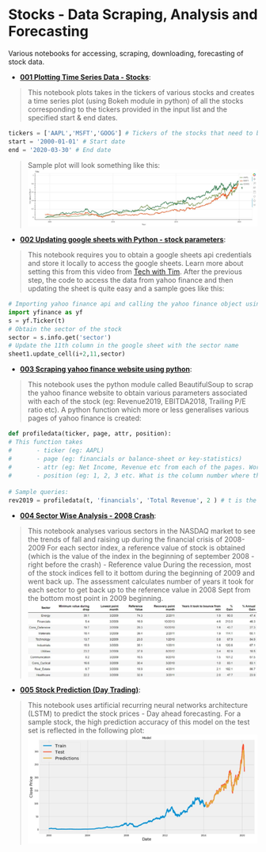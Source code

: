 # Stocks - Data Scraping, Analysis and Forecasting
Various notebooks for accessing, scraping, downloading, forecasting of stock data.

- [**001 Plotting Time Series Data - Stocks**](https://github.com/faheemcodes/stocks/blob/master/001%20Plotting%20Time%20Series%20Data%20-%20Stocks.ipynb):
> This notebook plots takes in the tickers of various stocks and creates a time series plot (using Bokeh module in python) of all the stocks corresponding to the tickers provided in the input list and the specified start & end dates. 
  ```python
  tickers = ['AAPL','MSFT','GOOG'] # Tickers of the stocks that need to be plotted.
  start = '2000-01-01' # Start date
  end = '2020-03-30' # End date
```
> Sample plot will look something like this:
![alt text](https://github.com/faheemcodes/stocks/blob/master/Data/Stocks%20time%20series%20plot.JPG "Time Series Plot of Stocks")

- [**002 Updating google sheets with Python - stock parameters**](https://github.com/faheemcodes/stocks/blob/master/002%20Updating%20google%20sheets%20with%20Python%20-%20stock%20parameters.ipynb):
> This notebook requires you to obtain a google sheets api credentials and store it locally to access the google sheets. Learn more about setting this from this video from [Tech with Tim](https://www.youtube.com/watch?v=cnPlKLEGR7E). 
> After the previous step, the code to access the data from yahoo finance and then updating the sheet is quite easy and a sample goes like this:
```python
# Importing yahoo finance api and calling the yahoo finance object using the ticker string, t
import yfinance as yf
s = yf.Ticker(t) 
# Obtain the sector of the stock
sector = s.info.get('sector') 
# Update the 11th column in the google sheet with the sector name
sheet1.update_cell(i+2,11,sector) 
```

- [**003 Scraping yahoo finance website using python**](https://github.com/faheemcodes/stocks/blob/master/003%20Scraping%20yahoo%20finance%20website%20using%20python.ipynb):
> This notebook uses the python module called BeautifulSoup to scrap the yahoo finance website to obtain various parameters associated with each of the stock (eg: Revenue2019, EBITDA2018, Trailing P/E ratio etc).
> A python function which more or less generalises various pages of yahoo finance is created:
```python
def profiledata(ticker, page, attr, position):
# This function takes 
#       - ticker (eg: AAPL)
#       - page (eg: financials or balance-sheet or key-statistics)
#       - attr (eg: Net Income, Revenue etc from each of the pages. Works with most but not all attributes)
#       - position (eg: 1, 2, 3 etc. What is the column number where the data is located)

# Sample queries:
rev2019 = profiledata(t, 'financials', 'Total Revenue', 2 ) # t is the stock ticker
```

 - [**004 Sector Wise Analysis - 2008 Crash**](https://github.com/faheemcodes/stocks/blob/master/004%20Sector%20Wise%20Analysis%20-%202008%20Crash.ipynb):
 > This notebook analyses various sectors in the NASDAQ market to see the trends of fall and raising up during the financial crisis of 2008-2009
 > For each sector index, a reference value of stock is obtained (which is the value of the index in the beginning of september 2008 - right before the crash) - Reference value
 > During the recession, most of the stock indices fell to it bottom during the beginning of 2009 and went back up. The assessment calculates number of years it took for each sector to get back up to the reference value in 2008 Sept from the bottom most point in 2009 beginning. 
 ![alt text](https://github.com/faheemcodes/stocks/blob/master/Data/Sector%20indices%20-%202008%20Crash.JPG "Sector wise stock price crash")
  
 - [**005 Stock Prediction (Day Trading)**](https://github.com/faheemcodes/stocks/blob/master/005%20Stock%20Prediction%20(Day%20Trading).ipynb):

> This notebook uses artificial recurring neural networks architecture (LSTM) to predict the stock prices - Day ahead forecasting. 
> For a sample stock, the high prediction accuracy of this model on the test set is reflected in the following plot:
![alt text](https://github.com/faheemcodes/stocks/blob/master/Data/Stock%20prediction%20AAPL%20-%20Day%20ahead.JPG "Day ahead forecasting of Apple stocks - Prediction accuracy")

